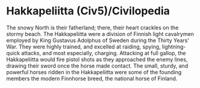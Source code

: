 # Hakkapeliitta (Civ5)/Civilopedia

The snowy North is their fatherland; there, their heart crackles on the stormy beach. The Hakkapeliitta were a division of Finnish light cavalrymen employed by King Gustavus Adolphus of Sweden during the Thirty Years' War. They were highly trained, and excelled at raiding, spying, lightning-quick attacks, and most especially, charging. Attacking at full gallop, the Hakkapeliitta would fire pistol shots as they approached the enemy lines, drawing their sword once the horse made contact. The small, sturdy, and powerful horses ridden in the Hakkapeliitta were some of the founding members the modern Finnhorse breed, the national horse of Finland.
